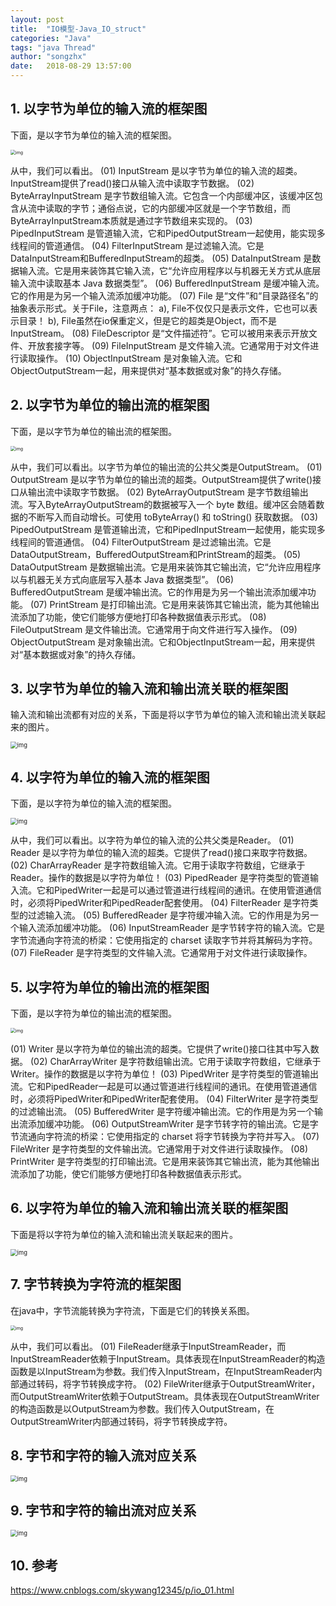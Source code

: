 ```yaml
---
layout: post
title:  "IO模型-Java_IO_struct"
categories: "Java"
tags: "java Thread"
author: "songzhx"
date:   2018-08-29 13:57:00
---
```


## 1. 以字节为单位的输入流的框架图

下面，是以字节为单位的输入流的框架图。

<img src="https://tva1.sinaimg.cn/large/006y8mN6gy1g6fcsydq07j30s40dfmyb.jpg" alt="img" style="zoom: 50%;" />


从中，我们可以看出。
(01) InputStream 是以字节为单位的输入流的超类。InputStream提供了read()接口从输入流中读取字节数据。
(02) ByteArrayInputStream 是字节数组输入流。它包含一个内部缓冲区，该缓冲区包含从流中读取的字节；通俗点说，它的内部缓冲区就是一个字节数组，而ByteArrayInputStream本质就是通过字节数组来实现的。
(03) PipedInputStream 是管道输入流，它和PipedOutputStream一起使用，能实现多线程间的管道通信。
(04) FilterInputStream 是过滤输入流。它是DataInputStream和BufferedInputStream的超类。
(05) DataInputStream 是数据输入流。它是用来装饰其它输入流，它“允许应用程序以与机器无关方式从底层输入流中读取基本 Java 数据类型”。
(06) BufferedInputStream 是缓冲输入流。它的作用是为另一个输入流添加缓冲功能。
(07) File 是“文件”和“目录路径名”的抽象表示形式。关于File，注意两点：
a), File不仅仅只是表示文件，它也可以表示目录！
b), File虽然在io保重定义，但是它的超类是Object，而不是InputStream。
(08) FileDescriptor 是“文件描述符”。它可以被用来表示开放文件、开放套接字等。
(09) FileInputStream 是文件输入流。它通常用于对文件进行读取操作。
(10) ObjectInputStream 是对象输入流。它和ObjectOutputStream一起，用来提供对“基本数据或对象”的持久存储。

## 2. 以字节为单位的输出流的框架图

下面，是以字节为单位的输出流的框架图。

<img src="https://tva1.sinaimg.cn/large/006y8mN6gy1g6fcszf6roj30sz0f4myk.jpg" alt="img" style="zoom:50%;" />


从中，我们可以看出。以字节为单位的输出流的公共父类是OutputStream。
(01) OutputStream 是以字节为单位的输出流的超类。OutputStream提供了write()接口从输出流中读取字节数据。
(02) ByteArrayOutputStream 是字节数组输出流。写入ByteArrayOutputStream的数据被写入一个 byte 数组。缓冲区会随着数据的不断写入而自动增长。可使用 toByteArray() 和 toString() 获取数据。
(03) PipedOutputStream 是管道输出流，它和PipedInputStream一起使用，能实现多线程间的管道通信。
(04) FilterOutputStream 是过滤输出流。它是DataOutputStream，BufferedOutputStream和PrintStream的超类。
(05) DataOutputStream 是数据输出流。它是用来装饰其它输出流，它“允许应用程序以与机器无关方式向底层写入基本 Java 数据类型”。
(06) BufferedOutputStream 是缓冲输出流。它的作用是为另一个输出流添加缓冲功能。
(07) PrintStream 是打印输出流。它是用来装饰其它输出流，能为其他输出流添加了功能，使它们能够方便地打印各种数据值表示形式。
(08) FileOutputStream 是文件输出流。它通常用于向文件进行写入操作。
(09) ObjectOutputStream 是对象输出流。它和ObjectInputStream一起，用来提供对“基本数据或对象”的持久存储。

 

## 3. 以字节为单位的输入流和输出流关联的框架图

输入流和输出流都有对应的关系，下面是将以字节为单位的输入流和输出流关联起来的图片。

<img src="https://tva1.sinaimg.cn/large/006y8mN6gy1g6fct0jqioj311c0bktad.jpg" alt="img" style="zoom:67%;" />

 

## 4. 以字符为单位的输入流的框架图

下面，是以字符为单位的输入流的框架图。

<img src="https://tva1.sinaimg.cn/large/006y8mN6gy1g6fct1fnqvj30q50buwf5.jpg" alt="img" style="zoom:67%;" />

从中，我们可以看出。以字符为单位的输入流的公共父类是Reader。
(01) Reader 是以字符为单位的输入流的超类。它提供了read()接口来取字符数据。
(02) CharArrayReader 是字符数组输入流。它用于读取字符数组，它继承于Reader。操作的数据是以字符为单位！
(03) PipedReader 是字符类型的管道输入流。它和PipedWriter一起是可以通过管道进行线程间的通讯。在使用管道通信时，必须将PipedWriter和PipedReader配套使用。
(04) FilterReader 是字符类型的过滤输入流。
(05) BufferedReader 是字符缓冲输入流。它的作用是为另一个输入流添加缓冲功能。
(06) InputStreamReader 是字节转字符的输入流。它是字节流通向字符流的桥梁：它使用指定的 charset 读取字节并将其解码为字符。
(07) FileReader 是字符类型的文件输入流。它通常用于对文件进行读取操作。

 

## 5. 以字符为单位的输出流的框架图

下面，是以字符为单位的输出流的框架图。

<img src="https://tva1.sinaimg.cn/large/006y8mN6gy1g6fct1xuvdj30qn0euq3q.jpg" alt="img" style="zoom: 50%;" />

(01) Writer 是以字符为单位的输出流的超类。它提供了write()接口往其中写入数据。
(02) CharArrayWriter 是字符数组输出流。它用于读取字符数组，它继承于Writer。操作的数据是以字符为单位！
(03) PipedWriter 是字符类型的管道输出流。它和PipedReader一起是可以通过管道进行线程间的通讯。在使用管道通信时，必须将PipedWriter和PipedWriter配套使用。
(04) FilterWriter 是字符类型的过滤输出流。
(05) BufferedWriter 是字符缓冲输出流。它的作用是为另一个输出流添加缓冲功能。
(06) OutputStreamWriter 是字节转字符的输出流。它是字节流通向字符流的桥梁：它使用指定的 charset 将字节转换为字符并写入。
(07) FileWriter 是字符类型的文件输出流。它通常用于对文件进行读取操作。
(08) PrintWriter 是字符类型的打印输出流。它是用来装饰其它输出流，能为其他输出流添加了功能，使它们能够方便地打印各种数据值表示形式。

 

## 6. 以字符为单位的输入流和输出流关联的框架图

下面是将以字符为单位的输入流和输出流关联起来的图片。

<img src="https://tva1.sinaimg.cn/large/006y8mN6gy1g6fct3c863j30lt0cdt9l.jpg" alt="img" style="zoom: 67%;" />


## 7. 字节转换为字符流的框架图

在java中，字节流能转换为字符流，下面是它们的转换关系图。

<img src="https://tva1.sinaimg.cn/large/006y8mN6gy1g6fct3t9vbj30o20853yt.jpg" alt="img" style="zoom:50%;" />

从中，我们可以看出。
(01) FileReader继承于InputStreamReader，而InputStreamReader依赖于InputStream。具体表现在InputStreamReader的构造函数是以InputStream为参数。我们传入InputStream，在InputStreamReader内部通过转码，将字节转换成字符。
(02) FileWriter继承于OutputStreamWriter，而OutputStreamWriter依赖于OutputStream。具体表现在OutputStreamWriter的构造函数是以OutputStream为参数。我们传入OutputStream，在OutputStreamWriter内部通过转码，将字节转换成字符。

 

## 8. 字节和字符的输入流对应关系

<img src="https://tva1.sinaimg.cn/large/006y8mN6gy1g6fct4a57jj30xb0a53zn.jpg" alt="img" style="zoom:67%;" />


## 9. 字节和字符的输出流对应关系

<img src="https://tva1.sinaimg.cn/large/006y8mN6gy1g6fct4pwl6j30v80bmq4a.jpg" alt="img" style="zoom:67%;" />




## 10. 参考

https://www.cnblogs.com/skywang12345/p/io_01.html